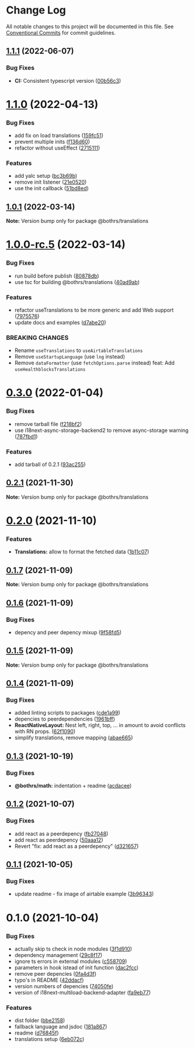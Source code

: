 # Change Log

All notable changes to this project will be documented in this file.
See [Conventional Commits](https://conventionalcommits.org) for commit guidelines.

## [1.1.1](https://github.com/bothrs/open-source/compare/@bothrs/translations@1.1.0...@bothrs/translations@1.1.1) (2022-06-07)


### Bug Fixes

* **CI:** Consistent typescript version ([00b56c3](https://github.com/bothrs/open-source/commit/00b56c3eb5b7fb71738f577931df02268e4340e2))





# [1.1.0](https://github.com/bothrs/open-source/compare/@bothrs/translations@1.0.1...@bothrs/translations@1.1.0) (2022-04-13)


### Bug Fixes

* add fix on load translations ([159fc51](https://github.com/bothrs/open-source/commit/159fc51596acf0221e6876d7bb6dece5a5e643db))
* prevent multiple inits ([f136d60](https://github.com/bothrs/open-source/commit/f136d60c585c3bd050a2b138e8aeedffebb449e1))
* refactor without useEffect ([2715111](https://github.com/bothrs/open-source/commit/2715111483f8539b28eee24356e817cc490556c7))


### Features

* add yalc setup ([bc3b69b](https://github.com/bothrs/open-source/commit/bc3b69ba9f17770fbfcf5ad5c44f1e8172b4e611))
* remove init listener ([21e0520](https://github.com/bothrs/open-source/commit/21e052052470127e6d059d8a252623ad0dc28c97))
* use the init callback ([51bd8ed](https://github.com/bothrs/open-source/commit/51bd8ed4ce7467dce9bed7fe9271d4c191693175))





## [1.0.1](https://github.com/bothrs/open-source/compare/@bothrs/translations@1.0.0-rc.5...@bothrs/translations@1.0.1) (2022-03-14)

**Note:** Version bump only for package @bothrs/translations





# [1.0.0-rc.5](https://github.com/bothrs/open-source/compare/@bothrs/translations@0.3.0...@bothrs/translations@1.0.0-rc.5) (2022-03-14)


### Bug Fixes

* run build before publish ([80878db](https://github.com/bothrs/open-source/commit/80878dbc536d3dd21639e7ff31507957fee0c22a))
* use tsc for building @bothrs/translations ([40ad9ab](https://github.com/bothrs/open-source/commit/40ad9abd0c6bfca081b26705462786299abbc9fb))


### Features

* refactor useTranslations to be more generic and add Web support ([7975576](https://github.com/bothrs/open-source/commit/7975576a9270a876e881f6e741f59177d292ebd4))
* update docs and examples ([d7abe20](https://github.com/bothrs/open-source/commit/d7abe202507970147c2d032c1e3df6692adcb018))


### BREAKING CHANGES

* Rename `useTranslations` to `useAirtableTranslations`
* Remove `useStartupLanguage` (use `lng` instead)
* Remove `dataFormatter` (use `fetchOptions.parse` instead)
feat: Add `useHealthblocksTranslations`





# [0.3.0](https://github.com/bothrs/open-source/compare/@bothrs/translations@0.2.1...@bothrs/translations@0.3.0) (2022-01-04)


### Bug Fixes

* remove tarball file ([f218bf2](https://github.com/bothrs/open-source/commit/f218bf24c136638607a9afa669de6022f0b2830a))
* use i18next-async-storage-backend2 to remove async-storage warning ([787fbd1](https://github.com/bothrs/open-source/commit/787fbd19e1baa86cc82edac5c571087615433de3))


### Features

* add tarball of 0.2.1 ([93ac255](https://github.com/bothrs/open-source/commit/93ac2551fe1439ca155974fb47f82fde227d0402))





## [0.2.1](https://github.com/bothrs/open-source/compare/@bothrs/translations@0.2.0...@bothrs/translations@0.2.1) (2021-11-30)

**Note:** Version bump only for package @bothrs/translations





# [0.2.0](https://github.com/bothrs/open-source/compare/@bothrs/translations@0.1.7...@bothrs/translations@0.2.0) (2021-11-10)


### Features

* **Translations:** allow to format the fetched data ([1b11c07](https://github.com/bothrs/open-source/commit/1b11c077f7e12c6525606a8aa31b07dbe7ca7000))





## [0.1.7](https://github.com/bothrs/open-source/compare/@bothrs/translations@0.1.6...@bothrs/translations@0.1.7) (2021-11-09)

**Note:** Version bump only for package @bothrs/translations





## [0.1.6](https://github.com/bothrs/open-source/compare/@bothrs/translations@0.1.5...@bothrs/translations@0.1.6) (2021-11-09)


### Bug Fixes

* depency and peer depency mixup ([9f58fd5](https://github.com/bothrs/open-source/commit/9f58fd5d05f3f26bbde329b6d04bb07e5dc3e8f9))





## [0.1.5](https://github.com/bothrs/open-source/compare/@bothrs/translations@0.1.4...@bothrs/translations@0.1.5) (2021-11-09)

**Note:** Version bump only for package @bothrs/translations





## [0.1.4](https://github.com/bothrs/open-source/compare/@bothrs/translations@0.1.3...@bothrs/translations@0.1.4) (2021-11-09)


### Bug Fixes

* added linting scripts to packages ([cde1a99](https://github.com/bothrs/open-source/commit/cde1a993cf288d42541e8750dc247199cae5c493))
* depencies to peerdependencies ([1961bff](https://github.com/bothrs/open-source/commit/1961bff76f14a202542cb8303cd1f7b740e65065))
* **ReactNativeLayout:** Nest left, right, top, ... in amount to avoid conflicts with RN props. ([62f1090](https://github.com/bothrs/open-source/commit/62f1090f60c8d7bb121a68bce40b48f1dfd03098))
* simplify translations, remove mapping ([abae665](https://github.com/bothrs/open-source/commit/abae665643616776757670d1e0ae0a2e4ce79cc8))





## [0.1.3](https://github.com/bothrs/open-source/compare/@bothrs/translations@0.1.2...@bothrs/translations@0.1.3) (2021-10-19)


### Bug Fixes

* **@bothrs/math:** indentation + readme ([acdacee](https://github.com/bothrs/open-source/commit/acdacee9e340d831ec5952c464d97c74407e1dde))





## [0.1.2](https://github.com/bothrs/open-source/compare/@bothrs/translations@0.1.1...@bothrs/translations@0.1.2) (2021-10-07)


### Bug Fixes

* add react as a peerdepency ([fb27048](https://github.com/bothrs/open-source/commit/fb270486e89de25814a20603296cc06ef27f8238))
* add react as peerdepency ([50aaa12](https://github.com/bothrs/open-source/commit/50aaa122d331aac370e658fab98e91deedd90ba4))
* Revert "fix: add react as a peerdepency" ([d321657](https://github.com/bothrs/open-source/commit/d32165744ddb68775f295ca717dd7a04849778cf))





## [0.1.1](https://github.com/bothrs/open-source/compare/@bothrs/translations@0.1.0...@bothrs/translations@0.1.1) (2021-10-05)


### Bug Fixes

* update readme - fix image of airtable example ([3b96343](https://github.com/bothrs/open-source/commit/3b96343094d6921d3008862cdb0925993ab7185c))





# 0.1.0 (2021-10-04)


### Bug Fixes

* actually skip ts check in node modules ([3f1d910](https://github.com/bothrs/open-source/commit/3f1d91093f7d0b4d5ab31f591608a3ffa260e47f))
* dependency management ([29c8f17](https://github.com/bothrs/open-source/commit/29c8f178e26e574e96a297d6e351cadf62497f22))
* ignore ts errors in external modules ([c558709](https://github.com/bothrs/open-source/commit/c558709115dd43f6a4ba43c1c7aa4507fa3f96a6))
* parameters in hook istead of init function ([dac2fcc](https://github.com/bothrs/open-source/commit/dac2fcc3eda277abd1f9ab9528e1ef8d4f1d545f))
* remove peer depencies ([0fa4d3f](https://github.com/bothrs/open-source/commit/0fa4d3f4514e0d2b23a03d1324e8e3dd04aee4e1))
* typo's in README ([42ddacf](https://github.com/bothrs/open-source/commit/42ddacfa2f83ca533bead7fe723f03515770cedd))
* version numbers of depencies ([74050fe](https://github.com/bothrs/open-source/commit/74050fe35e8d9c400376177871e746f29cf407e7))
* version of i18next-multiload-backend-adapter ([fa9eb77](https://github.com/bothrs/open-source/commit/fa9eb7711d3bcc390fec42a86225e6be4095d6af))


### Features

* dist folder ([bbe2158](https://github.com/bothrs/open-source/commit/bbe2158d177ac498cbd3ba722078284fc2ca672b))
* fallback language and jsdoc ([181a867](https://github.com/bothrs/open-source/commit/181a867d0094d98e339c150db561bed84467e017))
* readme ([d76845f](https://github.com/bothrs/open-source/commit/d76845fb934dde05fa1ca41b3f40fe4fb94f2345))
* translations setup ([6eb072c](https://github.com/bothrs/open-source/commit/6eb072ce929b23c40f2e9a4c86c2970082a44317))
